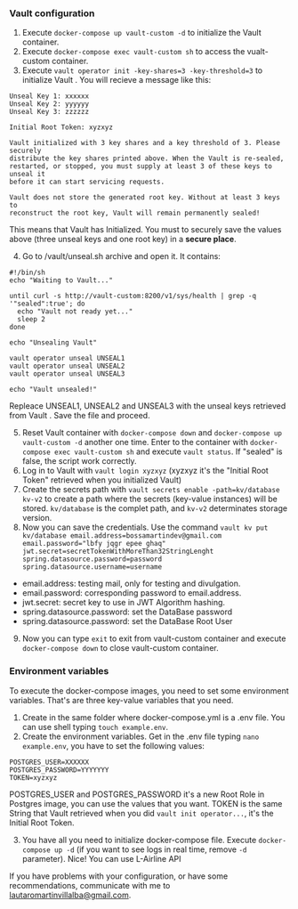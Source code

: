 ### Vault configuration
1. Execute `docker-compose up vault-custom -d` to initialize the Vault container. 
2. Execute `docker-compose exec vault-custom sh` to access the vualt-custom container.
3. Execute `vault operator init -key-shares=3 -key-threshold=3` to initialize Vault . You will recieve a message like this:
```
Unseal Key 1: xxxxxx
Unseal Key 2: yyyyyy
Unseal Key 3: zzzzzz

Initial Root Token: xyzxyz

Vault initialized with 3 key shares and a key threshold of 3. Please securely
distribute the key shares printed above. When the Vault is re-sealed,
restarted, or stopped, you must supply at least 3 of these keys to unseal it
before it can start servicing requests.

Vault does not store the generated root key. Without at least 3 keys to
reconstruct the root key, Vault will remain permanently sealed!
```
This means that Vault has Initialized. You must to securely save the values above (three unseal keys and one root key) in a **secure place**.

4. Go to /vault/unseal.sh archive and open it. It contains:
```
#!/bin/sh
echo "Waiting to Vault..."

until curl -s http://vault-custom:8200/v1/sys/health | grep -q '"sealed":true'; do
  echo "Vault not ready yet..."
  sleep 2
done

echo "Unsealing Vault"

vault operator unseal UNSEAL1
vault operator unseal UNSEAL2
vault operator unseal UNSEAL3

echo "Vault unsealed!"
``` 
Repleace UNSEAL1, UNSEAL2 and UNSEAL3 with the unseal keys retrieved from Vault . Save the file and proceed.

5. Reset Vault container with `docker-compose down` and `docker-compose up vault-custom -d` another one time. Enter to the container with `docker-compose exec vault-custom sh` and execute `vault status`. If "sealed" is false, the script work correctly.
6. Log in to Vault with `vault login xyzxyz` (xyzxyz it's the "Initial Root Token" retrieved when you initialized Vault)
7. Create the secrets path with `vault secrets enable -path=kv/database kv-v2` to create a path where the secrets (key-value instances) will be stored. `kv/database` is the complet path, and `kv-v2` determinates storage version.
8. Now you can save the credentials. Use the command `vault kv put kv/database email.address=bossamartindev@gmail.com email.password="lbfy jqgr epee ghaq" jwt.secret=secretTokenWithMoreThan32StringLenght spring.datasource.password=password spring.datasource.username=username`
 - email.address: testing mail, only for testing and divulgation.
 - email.password: corresponding password to email.address.
 - jwt.secret: secret key to use in JWT Algorithm hashing.
 - spring.datasource.password: set the DataBase password
 - spring.datasource.password: set the DataBase Root User
9. Now you can type `exit` to exit from vault-custom container and execute `docker-compose down` to close vault-custom container. 
### Environment variables
To execute the docker-compose images, you need to set some environment variables. That's are three key-value variables that you need.
1. Create in the same folder where docker-compose.yml is a .env file. You can use shell typing `touch example.env`.
2. Create the environment variables. Get in the .env file typing `nano example.env`, you have to set the following values:
```env
POSTGRES_USER=XXXXXX
POSTGRES_PASSWORD=YYYYYYY
TOKEN=xyzxyz
```
POSTGRES_USER and POSTGRES_PASSWORD it's a new Root Role in Postgres image, you can use the values that you want.
TOKEN is the same String that Vault retrieved when you did `vault init operator...`, it's the Initial Root Token.

3. You have all you need to initialize docker-compose file. Execute `docker-compose up -d` (if you want to see logs in real time, remove `-d` parameter). Nice! You can use L-Airline API

If you have problems with your configuration, or have some recommendations, communicate with me to lautaromartinvillalba@gmail.com.
